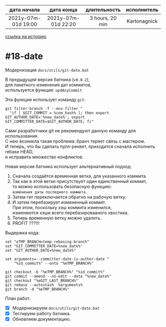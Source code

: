
| дата начала         |     дата конца      |   длительность  | исполнитель  |  
|:-------------------:|:-------------------:|:---------------:|:------------:|  
| 2021y-07m-01d 19:00 | 2021y-07m-01d 22:20 | 3 hours, 20 min | Kartonagnick |  

[ссылка на историю](../history.md/#v006)  

#18-date
=========
Модернизация `docs/utils/git-date.bat`

В предыдущей версия батника (`v0.0.2`),  
для пакетного изменения дат коммитов,  
используется функция: `updAnyCommit`  

Эта функция использует команду `git`:  

```
git filter-branch -f --env-filter ^
  "if [ $GIT_COMMIT = %com_hash% ]; then export GIT_AUTHOR_DATE='%new_date%'; export GIT_COMMITTER_DATE=$GIT_AUTHOR_DATE; fi"
```

Сами разработчики git не рекомендуют данную команду для использования.  
С нею возникла такая проблема: бранч теряет связь с мастером.  
И теперь, что бы сделать пулл-реквет, приходится сначала исполнить rebase HEAD,  
и исправить множество конфликтов.  


Новая версия батника использует альтернативный подход:  
1. Сначала создаётся временная ветка, для указанного коммита  
2. Так как в этой ветке присутствует один единственный коммит,  
   то можно использовать безопасную функцию:  
   `изменения даты последнего коммита`.  
3. Затем гит переключается обратно на рабочую ветку.  
4. И затем перебазирует измененный коммит.  
   При этом, поскольку хэш коммита изменился,  
   изменяются хэши всего перебазировааного хвостика.  
5. Теперь временную ветку можно удалить.  
6. PROFIT ???!!!  

Выдержка кода:  

```
set "eTMP_BRANCH=temp-rebasing-branch"
set "GIT_COMMITTER_DATE=%new_date%" 
set "GIT_AUTHOR_DATE=%new_date%"

set arguments=--committer-date-is-author-date ^
    "%id_commit%" --onto "%eTMP_BRANCH%"

git checkout -b "%eTMP_BRANCH%" "%id_commit%"   
git commit --amend --no-edit --date "%new_date%"
git checkout "%eGIT_LAST_BRANCH%"               
git rebase --autostash  %arguments%             
git branch -d "%eTMP_BRANCH%"                   
```

План работ:  
  - [x] Модернизируем `docs/utils/git-date.bat`  
  - [x] Тестируем работу батника.  
  - [x] Обновляем документацию.  
